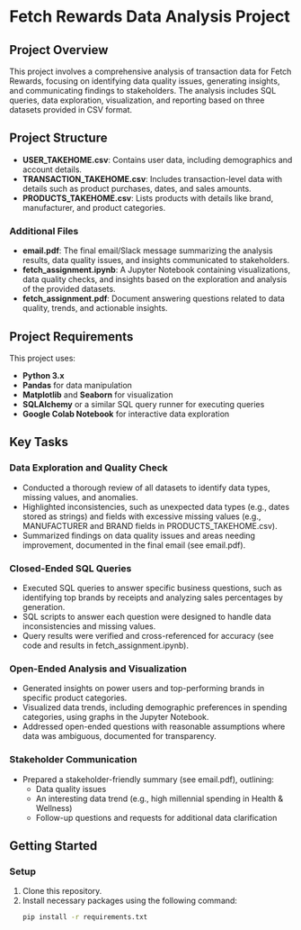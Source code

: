 # Fetch Rewards Data Analysis Project

## Project Overview
This project involves a comprehensive analysis of transaction data for Fetch Rewards, focusing on identifying data quality issues, generating insights, and communicating findings to stakeholders. The analysis includes SQL queries, data exploration, visualization, and reporting based on three datasets provided in CSV format.

## Project Structure
- **USER_TAKEHOME.csv**: Contains user data, including demographics and account details.
- **TRANSACTION_TAKEHOME.csv**: Includes transaction-level data with details such as product purchases, dates, and sales amounts.
- **PRODUCTS_TAKEHOME.csv**: Lists products with details like brand, manufacturer, and product categories.

### Additional Files
- **email.pdf**: The final email/Slack message summarizing the analysis results, data quality issues, and insights communicated to stakeholders.
- **fetch_assignment.ipynb**: A Jupyter Notebook containing visualizations, data quality checks, and insights based on the exploration and analysis of the provided datasets.
- **fetch_assignment.pdf**: Document answering questions related to data quality, trends, and actionable insights.

## Project Requirements
This project uses:
- **Python 3.x**
- **Pandas** for data manipulation
- **Matplotlib** and **Seaborn** for visualization
- **SQLAlchemy** or a similar SQL query runner for executing queries
- **Google Colab Notebook** for interactive data exploration

## Key Tasks
### Data Exploration and Quality Check
- Conducted a thorough review of all datasets to identify data types, missing values, and anomalies.
- Highlighted inconsistencies, such as unexpected data types (e.g., dates stored as strings) and fields with excessive missing values (e.g., MANUFACTURER and BRAND fields in PRODUCTS_TAKEHOME.csv).
- Summarized findings on data quality issues and areas needing improvement, documented in the final email (see email.pdf).

### Closed-Ended SQL Queries
- Executed SQL queries to answer specific business questions, such as identifying top brands by receipts and analyzing sales percentages by generation.
- SQL scripts to answer each question were designed to handle data inconsistencies and missing values.
- Query results were verified and cross-referenced for accuracy (see code and results in fetch_assignment.ipynb).

### Open-Ended Analysis and Visualization
- Generated insights on power users and top-performing brands in specific product categories.
- Visualized data trends, including demographic preferences in spending categories, using graphs in the Jupyter Notebook.
- Addressed open-ended questions with reasonable assumptions where data was ambiguous, documented for transparency.

### Stakeholder Communication
- Prepared a stakeholder-friendly summary (see email.pdf), outlining:
  - Data quality issues
  - An interesting data trend (e.g., high millennial spending in Health & Wellness)
  - Follow-up questions and requests for additional data clarification

## Getting Started
### Setup
1. Clone this repository.
2. Install necessary packages using the following command:
   ```bash
   pip install -r requirements.txt

